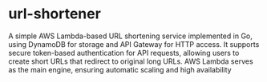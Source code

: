 # url-shortener


A simple AWS Lambda-based URL shortening service implemented in Go, using DynamoDB for storage and API Gateway for HTTP access. It supports secure token-based authentication for API requests, allowing users to create short URLs that redirect to original long URLs. AWS Lambda serves as the main engine, ensuring automatic scaling and high availability
